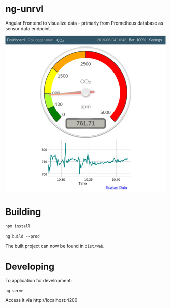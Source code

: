 # ng-unrvl

Angular Frontend to visualize data - primarly from Prometheus database as sensor data endpoint.

![](CO2-startpage.png)

# Building

```
npm install

ng build --prod
```

The built project can now be found in `dist/Web`.

# Developing

To application for development:

```
ng serve
```

Access it via http://localhost:4200
